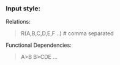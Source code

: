 ### Input style:
Relations:
> R(A,B,C,D,E,F ..) # comma separated

Functional Dependencies:
> A>B
> B>CDE
> ...